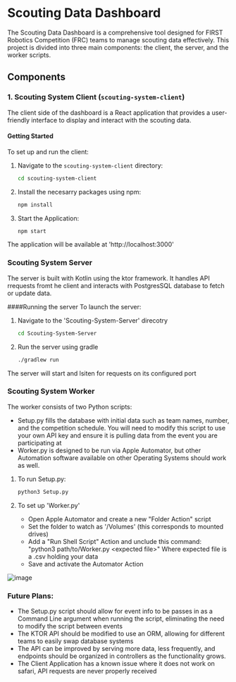 # Scouting Data Dashboard

The Scouting Data Dashboard is a comprehensive tool designed for FIRST Robotics Competition (FRC) teams to manage scouting data effectively. This project is divided into three main components: the client, the server, and the worker scripts.

## Components

### 1. Scouting System Client (`scouting-system-client`)

The client side of the dashboard is a React application that provides a user-friendly interface to display and interact with the scouting data.

#### Getting Started
To set up and run the client:
1. Navigate to the `scouting-system-client` directory:
   ```bash
   cd scouting-system-client
2. Install the necesarry packages using npm:
   ```bash
   npm install
3. Start the Application:
   ```bash
   npm start
The application will be available at 'http://localhost:3000'

### Scouting System Server
The server is built with Kotlin using the ktor framework. It handles API rrequests fromt he client and interacts with PostgresSQL database to fetch or update data.

####Running the server
To launch the server:
1. Navigate to the 'Scouting-System-Server' direcotry
   ```bash
   cd Scouting-System-Server
2. Run the server using gradle
   ```bash
   ./gradlew run
The server will start and lsiten for requests on its configured port

### Scouting System Worker
The worker consists of two Python scripts:

- Setup.py fills the database with initial data such as team names, number, and the competition schedule. You will need to modify this script to use your own API key and ensure it is pulling data from the event you are participating at
- Worker.py is designed to be run via Apple Automator, but other Automation software available on other Operating Systems should work as well.

1. To run Setup.py:
   ```bash
   python3 Setup.py
2. To set up 'Worker.py'

   - Open Apple Automator and create a new "Folder Action" script
   - Set the folder to watch as '/Volumes' (this corresponds to mounted drives)
   - Add a "Run Shell Script" Action and unclude this command: "python3 path/to/Worker.py \<expected file\>" Where expected file is a .csv holding your data
   - Save and activate the Automator Action


![image](https://github.com/gatlinfarrington/ScoutingDataDashboard/assets/72674932/1f2a977d-da60-4fd6-99e4-467e1986c985)

### Future Plans:
- The Setup.py script should allow for event info to be passes in as a Command Line argument when running the script, eliminating the need to modify the script between events
- The KTOR API should be modified to use an ORM, allowing for different teams to easily swap database systems
- The API can be improved by serving more data, less frequently, and endpoints should be organized in controllers as the functionality grows.
- The Client Application has a known issue where it does not work on safari, API requests are never properly received
